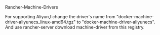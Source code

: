 Rancher-Machine-Drivers

For supporting Aliyun,I change the driver's name from "docker-machine-driver-aliyunecs_linux-amd64.tgz" to "docker-machine-driver-aliyunecs".
And use rancher-server download machine-driver from this registry.